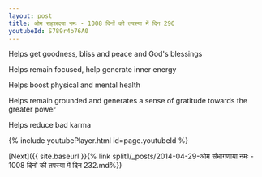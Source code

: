 ```yaml
---
layout: post
title: ओम सहस्रदया नमः - 1008 दिनों की तपस्या में दिन 296
youtubeId: S789r4b76A0
---
```

 
 
Helps get goodness, bliss and peace and God's blessings
 
Helps remain focused, help generate inner energy 
 
Helps boost physical and mental health 
 
Helps remain grounded and generates a sense of gratitude towards the greater power 
 
Helps reduce bad karma
 
 
 
 


{% include youtubePlayer.html id=page.youtubeId %}
 
[Next]({{ site.baseurl }}{% link  split1/_posts/2014-04-29-ओम संभागणाया नमः - 1008 दिनों की तपस्या में दिन 232.md%})
 
